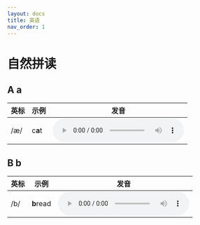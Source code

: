 ```yaml
---
layout: docs
title: 英语
nav_order: 1
---
```

# 自然拼读

## A a


| 英标 | 示例  | 发音                                                                                                                                                                                                                                                                                                                                                                                  |
| ------ | ------- | --------------------------------------------------------------------------------------------------------------------------------------------------------------------------------------------------------------------------------------------------------------------------------------------------------------------------------------------------------------------------------------- |
| /æ/ | c**a**t | <audio controls="controls" height="100" width="100"><source src="https://cdn.jsdelivr.net/gh/guosonglu/images@master/phonics/a-1.mp3" type="audio/mp3" /> <embed height="100" width="100" src="https://cdn.jsdelivr.net/gh/guosonglu/images@master/phonics/a-1.mp3" /> </audio> |


## B b

| 英标 | 示例  | 发音                                                                                                                                                                                                                                                                                                                                                                                  |
| ------ | ------- | --------------------------------------------------------------------------------------------------------------------------------------------------------------------------------------------------------------------------------------------------------------------------------------------------------------------------------------------------------------------------------------- |
| /b/ | **b**read | <audio controls="controls" height="100" width="100"><source src="https://cdn.jsdelivr.net/gh/guosonglu/images@master/phonics/b-1.mp3" type="audio/mp3" /> <embed height="100" width="100" src="https://cdn.jsdelivr.net/gh/guosonglu/images@master/phonics/b-1.mp3" /> </audio> |
